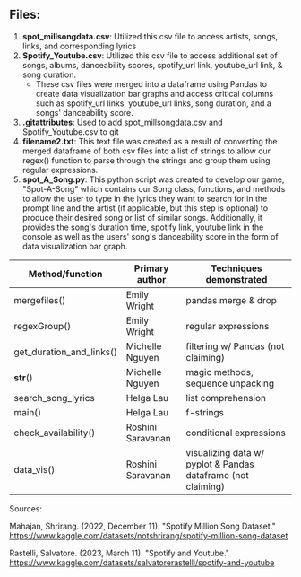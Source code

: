 ## Files:

1. **spot_millsongdata.csv**: Utilized this csv file to access artists, songs, links, and corresponding lyrics
2. **Spotify_Youtube.csv**: Utilized this csv file to access additional set of songs, albums, danceability scores, spotify_url link, youtube_url link, & song duration.
    - These csv files were merged into a dataframe using Pandas to create data visualization bar graphs and access critical columns such as spotify_url links, youtube_url links, song duration, and a songs' danceability score. 
3. **.gitattributes**: Used to add spot_millsongdata.csv and Spotify_Youtube.csv to git
3. **filename2.txt**: This text file was created as a result of converting the merged dataframe of both csv files into a list of strings to allow our regex() function to parse through the strings and group them using regular expressions.
4. **spot_A_Song.py**: This python script was created to develop our game, "Spot-A-Song" which contains our Song class, functions, and methods to allow the user to type in the lyrics they want to search for in the prompt line and the artist (if applicable, but this step is optional) to produce their desired song or list of similar songs. Additionally, it provides the song's duration time, spotify link, youtube link in the console as well as the users' song's danceability score in the form of data visualization bar graph. 

| Method/function | Primary author |  Techniques demonstrated |
| -------------   | -------------  | -------------------------|
| mergefiles()      | Emily Wright  | pandas merge & drop |
| regexGroup()      | Emily Wright   | regular expressions |
| get_duration_and_links()    | Michelle Nguyen   | filtering w/ Pandas (not claiming) |
| __str__()    | Michelle Nguyen   | magic methods, sequence unpacking |
| search_song_lyrics    | Helga Lau   | list comprehension |
| main()    | Helga Lau   | f-strings |
| check_availability()    | Roshini Saravanan   | conditional expressions |
| data_vis()   | Roshini Saravanan   | visualizing data w/ pyplot & Pandas dataframe (not claiming) |

Sources:

Mahajan, Shrirang. (2022, December 11). "Spotify Million Song Dataset." 
https://www.kaggle.com/datasets/notshrirang/spotify-million-song-dataset

Rastelli, Salvatore. (2023, March 11). "Spotify and Youtube." 
https://www.kaggle.com/datasets/salvatorerastelli/spotify-and-youtube